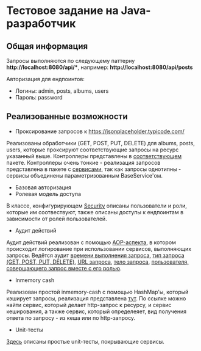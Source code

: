 # Тестовое задание на Java-разработчик

## Общая информация

Запросы выполняются по следующему паттерну **http://localhost:8080/api/\***, например: **http://localhost:8080/api/posts**

Авторизация для ендпоинтов:

- Логины: admin, posts, albums, users
- Пароль: password

## Реализованные возможности

- Проксирование запросов к <https://jsonplaceholder.typicode.com/>

Реализованы обработчики (GET, POST, PUT, DELETE) для albums, posts, users, которые проксируют соответствующие запросы на ресурс указанный выше. Контроллеры представлены в [соответствующем](https://github.com/jbisss/VkTestovoe/tree/master/src/main/java/ru/vktestovoe/jbisss/controller) пакете. Контроллеры очень тонкие - реализация запросов представлена в пакете с [сервисами](https://github.com/jbisss/VkTestovoe/tree/master/src/main/java/ru/vktestovoe/jbisss/service), так как запросы однотипны - сервисы объединены параметризованным BaseService'ом.

- Базовая авторизация
- Ролевая модель доступа

В классе, конфигурирующем [Security](https://github.com/jbisss/VkTestovoe/blob/master/src/main/java/ru/vktestovoe/jbisss/config/SecurityConfig.java) описаны пользователи и роли, которые им соотвествуют, также описаны доступы к ендпоинтам в зависимости от ролей пользователей.

- Аудит действий

Аудит действий реализован с помощью [AOP-аспекта](https://github.com/jbisss/VkTestovoe/blob/master/src/main/java/ru/vktestovoe/jbisss/aspect/RequestHandlerAspect.java), в котором происходит логирование при использовании сервисов, выполняющих запросы. Ведётся аудит <u>времени выполнения запроса</u>, <u>тип запроса (GET, POST, PUT, DELETE)</u>, <u>URL запроса</u>, <u>тело запроса</u>, <u>пользователя, соверщающего запрос вместе с его ролью</u>.

- Inmemory cash

Реализован простой inmemory-cash с помощью HashMap'ы, который кэширует запросы, реализация представлена [тут](https://github.com/jbisss/VkTestovoe/tree/master/src/main/java/ru/vktestovoe/jbisss/service/api). По ссылке можно найти сервис, который делает http-запрос к ресурсу, и сервис кеширования, а также сервис, который определеяет, вид получения ответа по запросу - из кеша или по http-запросу.

- Unit-тесты

[Здесь](https://github.com/jbisss/VkTestovoe/tree/master/src/test/java/ru/vktestovoe/jbisss/service) описаны простые unit-тесты, покрывающие сервисы.
